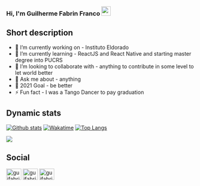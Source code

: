 ### Hi, I'm Guilherme Fabrin Franco <img src="https://media.giphy.com/media/hvRJCLFzcasrR4ia7z/giphy.gif" width="25px">

## Short description
- 🔭 I’m currently working on - Instituto Eldorado
- 🌱 I’m currently learning - ReactJS and React Native and starting master degree into PUCRS
- 👯 I’m looking to collaborate with - anything to contribute in some level to let world better
- 💬 Ask me about - anything
- 🥅 2021 Goal - be better
- ⚡ Fun fact - I was a Tango Dancer to pay graduation

## Dynamic stats
[![Github stats](https://github-readme-stats.vercel.app/api?username=guifabrin&count_private=true&show_icons=true)](#)
[![Wakatime](https://github-readme-stats.vercel.app/api/wakatime?username=guifabrin)](#)
[![Top Langs](https://github-readme-stats.vercel.app/api/top-langs/?username=guifabrin&langs_count=5)](#)

![](https://komarev.com/ghpvc/?username=guifabrin)

## Social

<p align="left">
<a href="https://linkedin.com/in/guifabrin" target="blank"><img align="center" src="https://raw.githubusercontent.com/rahuldkjain/github-profile-readme-generator/master/src/images/icons/Social/linked-in-alt.svg" alt="guifabrin" height="30" width="40" /></a>
<a href="https://fb.com/guifabrin" target="blank"><img align="center" src="https://raw.githubusercontent.com/rahuldkjain/github-profile-readme-generator/master/src/images/icons/Social/facebook.svg" alt="guifabrin" height="30" width="40" /></a>
<a href="https://instagram.com/guifabrin" target="blank"><img align="center" src="https://raw.githubusercontent.com/rahuldkjain/github-profile-readme-generator/master/src/images/icons/Social/instagram.svg" alt="guifabrin" height="30" width="40" /></a>
</p>
